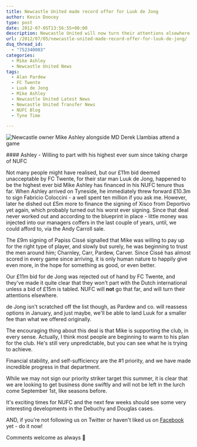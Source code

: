 ```yaml
---
title: Newcastle United made record offer for Luuk de Jong
author: Kevin Doocey
type: post
date: 2012-07-05T13:56:55+00:00
description: Newcastle United will now turn their attentions elsewhere after having a £11m bid for Luuk de Jong rejected out of hand by FC Twente.
url: /2012/07/05/newcastle-united-made-record-offer-for-luuk-de-jong/
dsq_thread_id:
  - "752340003"
categories:
  - Mike Ashley
  - Newcastle United News
tags:
  - Alan Pardew
  - FC Twente
  - Luuk de Jong
  - Mike Ashley
  - Newcastle United Latest News
  - Newcastle United Transfer News
  - NUFC Blog
  - Tyne Time

---
```

![Newcastle owner Mike Ashley alongside MD Derek Llambias attend a game](https://www.tynetime.com/wp-content/uploads/2012/07/Mike-Ashley-Derek-Llambias.jpg "Newcastle United's owner Mike Ashley with Derek Llambias")

#### Ashley - Willing to part with his highest ever sum since taking charge of NUFC

Not many people might have realised, but our £11m bid deemed unacceptable by FC Twente, for their star man Luuk de Jong, happened to be the highest ever bid Mike Ashley has financed in his NUFC tenure thus far. When Ashley arrived on Tyneside, he immediately threw forward £10.3m to sign Fabricio Coloccini - a well spent ten million if you ask me. However, later he dished out £5m more to finance the signing of Xisco from Deportivo yet again, which probably turned out his worst ever signing. Since that deal never worked out and according to  the blueprint in place - little money was injected into our managers coffers in the last couple of years, until, we could afford to, via the Andy Carroll sale.

The £9m signing of Papiss Cissé signalled that Mike was willing to pay up for the right type of player, and slowly but surely, he was beginning to trust the men around him; Charnley, Carr, Pardew, Carver. Since Cissé has almost scored in every game since arriving, it is only human nature to happily give even more, in the hope for something as good, or even better.

Our £11m bid for de Jong was rejected out of hand by FC Twente, and they've made it quite clear that they won't part with the Dutch international unless a bid of £15m is tabled. NUFC will **not** go that far, and will turn their attentions elsewhere.

de Jong isn't scratched off the list though, as Pardew and co. will reassess options in January, and just maybe, we'll be able to land Luuk for a smaller fee than what we offered originally.

The encouraging thing about this deal is that Mike is supporting the club, in every sense. Actually, I think most people are beginning to warm to his plan for the club. He's still very unpredictable, but you can see what he is trying to achieve.

Financial stability, and self-sufficiency are the #1 priority, and we have made incredible progress in that department.

While we may not sign our priority striker target this summer, it is clear that we are looking to get business done swiftly and will not be left in the lurch come September 1st, like seasons before.

It's exciting times for NUFC and the next few weeks should see some very interesting developments in the Debuchy and Douglas cases.

AND, if you're not following us on Twitter or haven't liked us on [Facebook][1] yet - do it now!

Comments welcome as always 🙂

 [1]: http://www.facebook.com/tynetime
